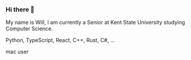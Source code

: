 ### Hi there 👋

My name is Will, I am currently a Senior at Kent State University studying Computer Science.

Python, TypeScript, React, C++, Rust, C#, ...

mac user

